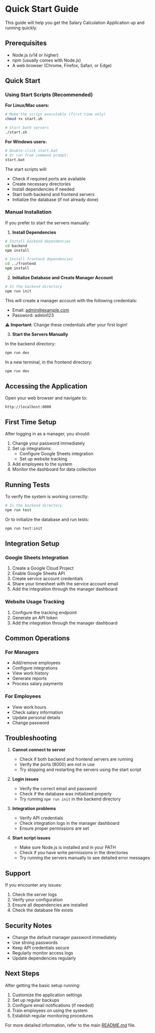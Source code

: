 # Quick Start Guide

This guide will help you get the Salary Calculation Application up and running quickly.

## Prerequisites

- Node.js (v14 or higher)
- npm (usually comes with Node.js)
- A web browser (Chrome, Firefox, Safari, or Edge)

## Quick Start

### Using Start Scripts (Recommended)

**For Linux/Mac users:**
```bash
# Make the script executable (first time only)
chmod +x start.sh

# Start both servers
./start.sh
```

**For Windows users:**
```bash
# Double-click start.bat
# Or run from command prompt:
start.bat
```

The start scripts will:
- Check if required ports are available
- Create necessary directories
- Install dependencies if needed
- Start both backend and frontend servers
- Initialize the database (if not already done)

### Manual Installation

If you prefer to start the servers manually:

1. **Install Dependencies**

```bash
# Install backend dependencies
cd backend
npm install

# Install frontend dependencies
cd ../frontend
npm install
```

2. **Initialize Database and Create Manager Account**

```bash
# In the backend directory
npm run init
```

This will create a manager account with the following credentials:
- Email: admin@example.com
- Password: admin123

⚠️ **Important**: Change these credentials after your first login!

3. **Start the Servers Manually**

In the backend directory:
```bash
npm run dev
```

In a new terminal, in the frontend directory:
```bash
npm run dev
```

## Accessing the Application

Open your web browser and navigate to:
```
http://localhost:8000
```

## First Time Setup

After logging in as a manager, you should:

1. Change your password immediately
2. Set up integrations:
   - Configure Google Sheets integration
   - Set up website tracking
3. Add employees to the system
4. Monitor the dashboard for data collection

## Running Tests

To verify the system is working correctly:

```bash
# In the backend directory
npm run test
```

Or to initialize the database and run tests:
```bash
npm run test:init
```

## Integration Setup

### Google Sheets Integration

1. Create a Google Cloud Project
2. Enable Google Sheets API
3. Create service account credentials
4. Share your timesheet with the service account email
5. Add the integration through the manager dashboard

### Website Usage Tracking

1. Configure the tracking endpoint
2. Generate an API token
3. Add the integration through the manager dashboard

## Common Operations

### For Managers

- Add/remove employees
- Configure integrations
- View work history
- Generate reports
- Process salary payments

### For Employees

- View work hours
- Check salary information
- Update personal details
- Change password

## Troubleshooting

1. **Cannot connect to server**
   - Check if both backend and frontend servers are running
   - Verify the ports (8000) are not in use
   - Try stopping and restarting the servers using the start script

2. **Login issues**
   - Verify the correct email and password
   - Check if the database was initialized properly
   - Try running `npm run init` in the backend directory

3. **Integration problems**
   - Verify API credentials
   - Check integration logs in the manager dashboard
   - Ensure proper permissions are set

4. **Start script issues**
   - Make sure Node.js is installed and in your PATH
   - Check if you have write permissions in the directories
   - Try running the servers manually to see detailed error messages

## Support

If you encounter any issues:
1. Check the server logs
2. Verify your configuration
3. Ensure all dependencies are installed
4. Check the database file exists

## Security Notes

- Change the default manager password immediately
- Use strong passwords
- Keep API credentials secure
- Regularly monitor access logs
- Update dependencies regularly

## Next Steps

After getting the basic setup running:

1. Customize the application settings
2. Set up regular backups
3. Configure email notifications (if needed)
4. Train employees on using the system
5. Establish regular monitoring procedures

For more detailed information, refer to the main [README.md](./README.md) file.